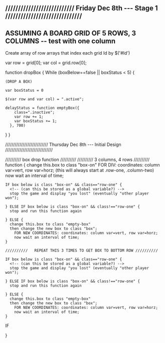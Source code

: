 /////////////////////////// Friday Dec 8th --- Stage 1 //////////////////////////////
------------------------------------------
ASSUMING A BOARD GRID OF 5 ROWS, 3 COLUMNS -- test with one column
------------------------------------------
Create array of row arrays that index each grid Id by $('#Id')

var row = grid[0];
var col = grid.row[0];

function dropBox {
  While (boxBelow==false || boxStatus < 5) {

    (DROP A BOX)

    var boxStatus = 0

    $(var row and var col) = ".active";

    delayStatus = function emptyBox({
        class=".inactive";
        var row += 1;
        var boxStatus += 1;
      }, 700)

  }
}









/////////////////////////// Thursday Dec 8th --- Initial Design //////////////////////////////

//////////   box drop function   //////////
//////////   3 columns, 4 rows   //////////
function {
  change this.box to class "box-on"
    FOR DIV: coordinates: column var=vert, row var=horz; (this will always start at .row-one, .column-two)
    now wait an interval of time;

    IF box below is class "box-on" && class=="row-one" {
      <!-- (can this be stored as a global variable?) -->
      stop the game and display "you lost" (eventually "other player won");

    } ELSE IF box below is class "box-on" && class!=="row-one" {
      stop and run this function again

    } ELSE {
      change this.box to class "empty-box"
      then change the new box to class "box";
        FOR NEW COORDINATES: coordinates: column var=vert, row var=horz;
        now wait an interval of time;
    }

    //////////   REPEAT THIS 3 TIMES TO GET BOX TO BOTTOM ROW //////////

    IF box below is class "box-on" && class=="row-one" {
      <!-- (can this be stored as a global variable?) -->
      stop the game and display "you lost" (eventually "other player won");

    } ELSE IF box below is class "box-on" && class!=="row-one" {
      stop and run this function again

    } ELSE {
      change this.box to class "empty-box"
      then change the new box to class "box";
        FOR NEW COORDINATES: coordinates: column var=vert, row var=horz;
        now wait an interval of time;
    }

  IF  

}
